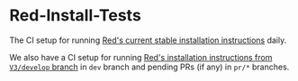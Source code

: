 # Red-Install-Tests

The CI setup for running [Red's current stable installation instructions](https://docs.discord.red/en/stable/install_guides/index.html) daily.

We also have a CI setup for running [Red's installation instructions from `V3/develop` branch](https://docs.discord.red/en/latest/install_guides/index.html) in `dev` branch and pending PRs (if any) in `pr/*` branches.
